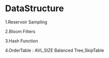 # DataStructure

1.Reservoir Sampling

2.Bloom Filters

3.Hash Function

4.OrderTable : AVL,SIZE Balanced Tree,SkipTable
